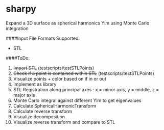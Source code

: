 sharpy
==================

Expand a 3D surface as spherical harmonics Ylm using Monte Carlo integration

####Input File Formats Supported:
- STL

####ToDo:

1. ~~Import STL~~ (testscripts/testSTLPoints)
2. ~~Check if a point is contained within STL~~ (testscripts/testSTLPoints)
3. Visualize points + color based on if in or out
4. Implement as library
6. STL Registration along principal axes : x = minor axis, y = middle, z = major axis
7. Monte Carlo integral against different Ylm to get eigenvalues
8. Calculate SphericalHarmonicTransform
9. Calculate reverse transform
10. Visualize decomposition
11. Visualize reverse transform and compare to STL